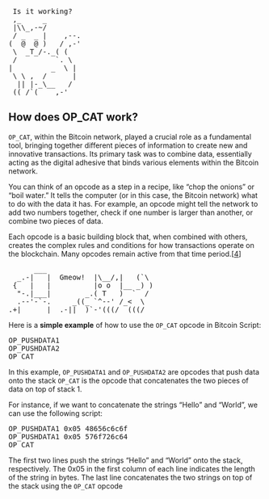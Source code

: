 <pre> Is it working?
 ,_     _
 |\\_,-~/
 / _  _ |    ,--.
(  @  @ )   / ,-'
 \  _T_/-._( (
 /         `. \
|         _  \ |
 \ \ ,  /      |
  || |-_\__   /
 ((_/`(____,-'        
</pre>

## **How does OP_CAT work?**

`OP_CAT`, within the Bitcoin network, played a crucial role as a fundamental tool, bringing together different pieces of information to create new and innovative transactions. Its primary task was to combine data, essentially acting as the digital adhesive that binds various elements within the Bitcoin network.

You can think of an opcode as a step in a recipe, like “chop the onions” or “boil water.” It tells the computer (or in this case, the Bitcoin network) what to do with the data it has. For example, an opcode might tell the network to add two numbers together, check if one number is larger than another, or combine two pieces of data.

Each opcode is a basic building block that, when combined with others, creates the complex rules and conditions for how transactions operate on the blockchain. Many opcodes remain active from that time period.[[4](https://blockworks.co/news/op-cat-bitcoin-taproot-wizards)]
<pre>
      ___
  _.-|   |  Gmeow!  |\__/,|   (`\
 {   |   |          |o o  |__ _) )
  "-.|___|        _.( T   )  `  /
  .--'-`-.     _((_ `^--' /_<  \
.+|______|__.-||__)`-'(((/  (((/
</pre>
Here is a **simple example** of how to use the `OP_CAT` opcode in Bitcoin Script:
<pre>
OP_PUSHDATA1 <data1>
OP_PUSHDATA2 <data2>
OP_CAT
</pre>
In this example, `OP_PUSHDATA1` and `OP_PUSHDATA2` are opcodes that push data onto the stack `OP_CAT` is the opcode that concatenates the two pieces of data on top of stack 1.

For instance, if we want to concatenate the strings “Hello” and “World”, we can use the following script:
<pre>
OP_PUSHDATA1 0x05 48656c6c6f
OP_PUSHDATA1 0x05 576f726c64
OP_CAT
</pre>
The first two lines push the strings “Hello” and “World” onto the stack, respectively. The 0x05 in the first column of each line indicates the length of the string in bytes. The last line concatenates the two strings on top of the stack using the `OP_CAT` opcode 
